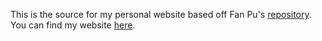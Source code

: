 This is the source for my personal website based off Fan Pu's [repository](https://github.com/fanpu/fanpu.github.io#). You can find my website [here](https://dlcguo.github.io/).
